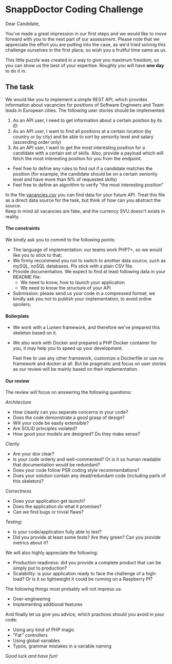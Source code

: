 # SnappDoctor Coding Challenge

Dear Candidate,

You've made a great impression in our first steps and we would like to move forward with you to the next part
of our assessment. Please note that we appreciate the effort you are putting into the case, as we'd tried solving this challenge ourselves in the first place, so wish you a fruitful time same as us.

This little puzzle was created in a way to give you maximum freedom, so you can show us the best of your expertise.
Roughly you will have **one day** to do it in.

## The task

We would like you to implement a simple REST API, which provides information about vacancies for positions of Software
Engineers and Team leads in European cities. The following user stories should be implemented:

1) As an API user, I need to get information about a certain position by its ID  
2) As an API user, I want to find all positions at a certain location (by country or by city) and be able to sort by
seniority level and salary (ascending order only)
3) As an API user, I want to get the most interesting position for a candidate with a certain set of skills.
 Also, provide a payload which will fetch the most interesting position for you from the endpoint.
  * Feel free to define any rules to find out if a candidate matches the position (for example, the candidate should be
    on a certain seniority level and have more than N% of requested skills)
  * Feel free to define an algorithm to verify "the most interesting position"

In the file [vacancies.csv](../vacancies.csv) you can find data for your future API. Treat this file as a direct data source for the task, but think of how can you abstract the source.    
Keep in mind all vacancies are fake, and the currency SVU doesn't exists in reality.

#### The constraints

We kindly ask you to commit to the following points:

- The language of implementation: our teams work PHP7+, so we would like you to stick to that;
- We firmly recommend you not to switch to another data source, such as mySQL, noSQL databases. Pls stick with a plain CSV
  file.
- Provide documentation. We expect to find at least following data in your README file:
   * We need to know, how to launch your application
   * We need to know the structure of your API
- Submission: please send us your code in a compressed format; we kindly ask you not to publish your implementation, to
  avoid online spoilers;

#### Boilerplate  

- We work with a Lumen framework, and therefore we've prepared this skeleton based on it.
- We also work with Docker and prepared a PHP Docker container for you, it may help you to speed up your development.

  Feel free to use any other framework, customize a Dockerfile or use no framework and docker at all. But be pragmatic
  and focus on user stories as our review will be mainly based on their implementation.

#### Our review

The review will focus on answering the following questions:

*Architecture*
  - How cleanly can you separate concerns in your code?
  - Does the code demonstrate a good grasp of design?
  - Will your code be easily extensible?
  - Are SOLID principles violated?
  - How good your models are designed? Do they make sense?

*Clarity*
  - Are your dox clear?
  - Is your code orderly and well-commented? Or is it so human readable that documentation would be redundant?
  - Does your code follow PSR coding style recommendations?
  - Does your solution contain any dead/redundant code (including parts of this skeleton)?

*Correctness*
  - Does your application get launch?
  - Does the application do what it promises?
  - Can we find bugs or trivial flaws?

*Testing*:
  - Is your code/application fully able to test?
  - Did you provide at least some tests? Are they green? Can you provide metrics about it?

We will also highly appreciate the following:

- Production readiness: did you provide a complete product that can be simply put to production?
- Scalability: is your application ready to face the challenge of a high-load? Or is it so lightweight it could be
  running on a Raspberry PI?

The following things most probably will not impress us:

- Over-engineering
- Implementing additional features

And finally let us give you advice, which practices should you avoid in your code:

- Using any kind of PHP magic
- "Fat" controllers
- Using global variables
- Typos, grammar mistakes in a variable naming

*Good luck and have fun!*
